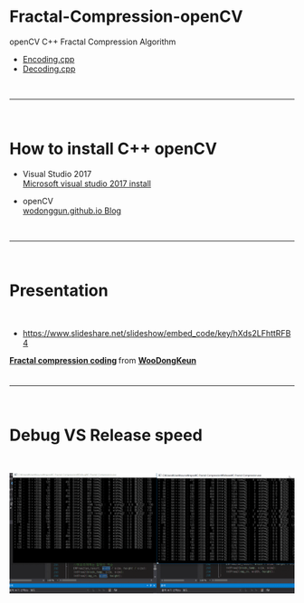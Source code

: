 # Fractal-Compression-openCV
openCV C++ Fractal Compression Algorithm

- [Encoding.cpp](https://github.com/wodonggun/Fractal-Compression-openCV/blob/master/encoding.cpp)
- [Decoding.cpp](https://github.com/wodonggun/Fractal-Compression-openCV/blob/master/decoding.cpp)

<br>

----------------------------------- 

<br>

# How to install C++ openCV

- Visual Studio 2017 <br>
[Microsoft visual studio 2017 install](https://docs.microsoft.com/ko-kr/visualstudio/install/install-visual-studio)

- openCV <br>
[wodonggun.github.io Blog](https://wodonggun.github.io/wodonggun.github.io/study/C++-openCV-%EC%84%A4%EC%B9%98-%EB%B0%8F-%EC%84%B8%ED%8C%85.html)


<br>

-------------------

<br>


# Presentation

<br>

* https://www.slideshare.net/slideshow/embed_code/key/hXds2LFhttRFB4

<div style="margin-bottom:5px"> <strong> <a href="//www.slideshare.net/WooDongKeun/fractal-compression-coding" title="Fractal compression coding" target="_blank">Fractal compression coding</a> </strong> from <strong><a href="//www.slideshare.net/WooDongKeun" target="_blank">WooDongKeun</a></strong> </div>

<br>

------------------- 

<br>

# Debug VS Release speed

<br>

![img](https://github.com/wodonggun/wodonggun.github.io/blob/master/img/2018-05-05-%EC%98%81%EC%83%81%EC%B2%98%EB%A6%AC%20%ED%94%84%EB%A0%89%ED%83%88%20%EC%BD%94%EB%94%A9/Debug_vs_release.gif)
